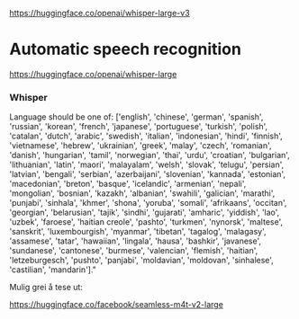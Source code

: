 https://huggingface.co/openai/whisper-large-v3


# Automatic speech recognition

https://huggingface.co/openai/whisper-large
### Whisper
Language should be one of: ['english', 'chinese', 'german', 'spanish', 'russian', 'korean', 'french', 'japanese', 'portuguese', 'turkish', 'polish', 'catalan', 'dutch', 'arabic', 'swedish', 'italian', 'indonesian', 'hindi', 'finnish', 'vietnamese', 'hebrew', 'ukrainian', 'greek', 'malay', 'czech', 'romanian', 'danish', 'hungarian', 'tamil', 'norwegian', 'thai', 'urdu', 'croatian', 'bulgarian', 'lithuanian', 'latin', 'maori', 'malayalam', 'welsh', 'slovak', 'telugu', 'persian', 'latvian', 'bengali', 'serbian', 'azerbaijani', 'slovenian', 'kannada', 'estonian', 'macedonian', 'breton', 'basque', 'icelandic', 'armenian', 'nepali', 'mongolian', 'bosnian', 'kazakh', 'albanian', 'swahili', 'galician', 'marathi', 'punjabi', 'sinhala', 'khmer', 'shona', 'yoruba', 'somali', 'afrikaans', 'occitan', 'georgian', 'belarusian', 'tajik', 'sindhi', 'gujarati', 'amharic', 'yiddish', 'lao', 'uzbek', 'faroese', 'haitian creole', 'pashto', 'turkmen', 'nynorsk', 'maltese', 'sanskrit', 'luxembourgish', 'myanmar', 'tibetan', 'tagalog', 'malagasy', 'assamese', 'tatar', 'hawaiian', 'lingala', 'hausa', 'bashkir', 'javanese', 'sundanese', 'cantonese', 'burmese', 'valencian', 'flemish', 'haitian', 'letzeburgesch', 'pushto', 'panjabi', 'moldavian', 'moldovan', 'sinhalese', 'castilian', 'mandarin']."



Mulig grei å tese ut:

https://huggingface.co/facebook/seamless-m4t-v2-large